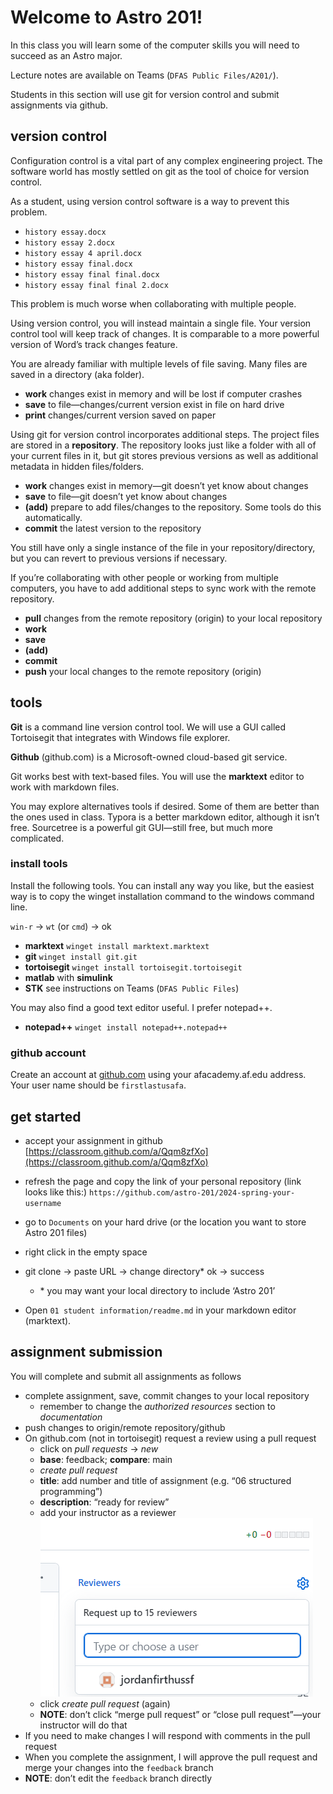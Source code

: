 # Welcome to Astro 201! 

In this class you will learn some of the computer skills you will need to succeed as an Astro major. 

Lecture notes are available on Teams (`DFAS Public Files/A201/`). 

Students in this section will use git for version control and submit assignments via github. 



## version control

Configuration control is a vital part of any complex engineering project. The software world has mostly settled on git as the tool of choice for version control. 

As a student, using version control software is a way to prevent this problem. 

- `history essay.docx`
- `history essay 2.docx`
- `history essay 4 april.docx`
- `history essay final.docx`
- `history essay final final.docx`
- `history essay final final 2.docx`

This problem is much worse when collaborating with multiple people. 

Using version control, you will instead maintain a single file. Your version control tool will keep track of changes. It is comparable to a more powerful version of Word’s track changes feature. 

You are already familiar with multiple levels of file saving. Many files are saved in a directory (aka folder).

- **work** changes exist in memory and will be lost if computer crashes 
- **save** to file—changes/current version exist in file on hard drive
- **print** changes/current version saved on paper

Using git for version control incorporates additional steps. The project files are stored in a **repository**. The repository looks just like a folder with all of your current files in it, but git stores previous versions as well as additional metadata in hidden files/folders. 

- **work** changes exist in memory—git doesn’t yet know about changes
- **save** to file—git doesn’t yet know about changes
- **(add)** prepare to add files/changes to the repository. Some tools do this automatically. 
- **commit** the latest version to the repository

You still have only a single instance of the file in your repository/directory, but you can revert to previous versions if necessary. 

If you’re collaborating with other people or working from multiple computers, you have to add additional steps to sync work with the remote repository. 

- **pull** changes from the remote repository (origin) to your local repository
- **work**
- **save**
- **(add)**
- **commit**
- **push** your local changes to the remote repository (origin)



## tools

**Git** is a command line version control tool. We will use a GUI called Tortoisegit that integrates with Windows file explorer. 

**Github** (github.com) is a Microsoft-owned cloud-based git service.

Git works best with text-based files. You will use the **marktext** editor to work with markdown files. 

You may explore alternatives tools if desired. Some of them are better than the ones used in class. Typora is a better markdown editor, although it isn’t free. Sourcetree is a powerful git GUI—still free, but much more complicated. 



### install tools

Install the following tools. You can install any way you like, but the easiest way is to copy the winget installation command to the windows command line. 

`win-r` -> `wt` (or `cmd`) -> ok 

- **marktext**
  `winget install marktext.marktext`
- **git**
  `winget install git.git`
- **tortoisegit**
  `winget install tortoisegit.tortoisegit`
- **matlab** with **simulink**
- **STK**
  see instructions on Teams (`DFAS Public Files`)

You may also find a good text editor useful. I prefer notepad++.

- **notepad++**
  `winget install notepad++.notepad++`



### github account

Create an account at [github.com](https://github.com/) using your afacademy.af.edu address. Your user name should be `firstlastusafa`. 



## get started

- accept your assignment in github
  [https://classroom.github.com/a/Qqm8zfXo](https://classroom.github.com/a/Qqm8zfXo)
- refresh the page and copy the link of your personal repository 
  (link looks like this:) 
  `https://github.com/astro-201/2024-spring-your-username`
- go to `Documents` on your hard drive (or the location you want to store Astro 201 files)
- right click in the empty space
- git clone -> paste URL -> change directory* ok -> success
  - \* you may want your local directory to include ‘Astro 201’

- Open `01 student information/readme.md` in your markdown editor (marktext). 



## assignment submission

You will complete and submit all assignments as follows

- complete assignment, save, commit changes to your local repository
  - remember to change the *authorized resources* section to _documentation_
- push changes to origin/remote repository/github
- On github.com (not in tortoisegit) request a review using a pull request
  - click on *pull requests* -> *new*
  - **base**: feedback; **compare**: main
  - *create pull request*
  - **title**: add number and title of assignment (e.g. “06 structured programming”)
  - **description**: “ready for review”
  - add your instructor as a reviewer
    ![](../sources/reviewer.png)
  - click *create pull request* (again)
  - **NOTE**: don’t click “merge pull request” or “close pull request”—your instructor will do that
- If you need to make changes I will respond with comments in the pull request
- When you complete the assignment, I will approve the pull request and merge your changes into the `feedback` branch
- **NOTE**: don’t edit the `feedback` branch directly
